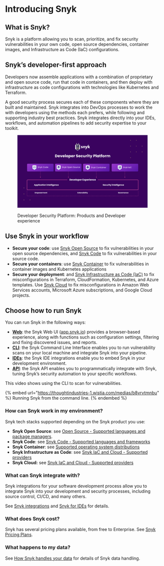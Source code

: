 # Introducing Snyk

## What is Snyk?

Snyk is a platform allowing you to scan, prioritize, and fix security vulnerabilities in your own code, open source dependencies, container images, and Infrastructure as Code (IaC) configurations.

## Snyk’s developer-first approach

Developers now assemble applications with a combination of proprietary and open source code, run that code in containers, and then deploy with infrastructure as code configurations with technologies like Kubernetes and Terraform.

A good security process secures each of these components where they are built and maintained. Snyk integrates into DevOps processes to work the with developers using the methods each prefers, while following and supporting industry best practices. Snyk integrates directly into your IDEs, workflows, and automation pipelines to add security expertise to your toolkit.

<figure><img src="../.gitbook/assets/image (162) (1) (1) (1) (1) (1) (1) (1) (1) (1) (1) (1) (1) (1) (1) (1) (1) (1) (1) (1) (1) (1) (1) (2).png" alt="Developer Security Platform"><figcaption><p>Developer Security Platform: Products and Developer experience</p></figcaption></figure>

## Use Snyk in your workflow

* **Secure your code**: use [Snyk Open Source](../scan-application-code/snyk-open-source/) to fix vulnerabilities in your open source dependencies, and [Snyk Code](../scan-application-code/snyk-code/) to fix vulnerabilities in your source code.
* **Secure your containers**: use [Snyk Container](../scan-containers/) to fix vulnerabilities in container images and Kubernetes applications
* **Secure your deployment**: and [Snyk Infrastructure as Code (IaC)](../scan-cloud-deployment/snyk-infrastructure-as-code/) to fix misconfigurations in Terraform, CloudFormation, Kubernetes, and Azure templates. Use [Snyk Cloud](../scan-cloud-deployment/integrated-iac-with-cloud-context/) to fix misconfigurations in Amazon Web Services accounts, Microsoft Azure subscriptions, and Google Cloud projects.

## Choose how to run Snyk

You can run Snyk in the following ways:

* [**Web**](getting-started-with-the-snyk-web-ui.md): the Snyk Web UI ([app.snyk.io](https://app.snyk.io)) provides a browser-based experience, along with functions such as configuration settings, filtering and fixing discovered issues, and reports.
* [**CLI**](../snyk-cli/): the Snyk Command Line Interface enables you to run vulnerability scans on your local machine and integrate Snyk into your pipeline.
* [**IDEs**](../integrations/ide-tools/): the Snyk IDE integrations enable you to embed Snyk in your development environment.
* [**API**](../snyk-api-info/): the Snyk API enables you to programmatically integrate with Snyk, tuning Snyk’s security automation to your specific workflows.

This video shows using the CLI to scan for vulnerabilities.

{% embed url="https://thoughtindustries-1.wistia.com/medias/b8vrvtmnbu" %}
Running Snyk from the command line.
{% endembed %}

### How can Snyk work in my environment?

Snyk tech stacks supported depending on the Snyk product you use:

* **Snyk Open Source**: see [Open Source - Supported languages and package managers](../scan-application-code/snyk-open-source/snyk-open-source-supported-languages-and-package-managers/).
* **Snyk Code**: see [Snyk Code - Supported languages and frameworks](../scan-application-code/snyk-code/snyk-code-language-and-framework-support.md)
* **Snyk Container**: see [Supported operating system distributions](../scan-containers/how-snyk-container-works/supported-operating-system-distributions.md)
* **Snyk Infrastructure as Code**: see [Snyk IaC and Cloud - Supported providers](../scan-cloud-deployment/supported-iac-and-cloud-providers.md)
* **Snyk Cloud:** see [Snyk IaC and Cloud - Supported providers](../scan-cloud-deployment/supported-iac-and-cloud-providers.md)

### What can Snyk integrate with?

Snyk integrations for your software development process allow you to integrate Snyk into your development and security processes, including source control, CI/CD, and many others.

See [Snyk integrations](../integrations/) and [Snyk for IDEs](../integrations/ide-tools/) for details.

### **What does Snyk cost?**

Snyk has several pricing plans available, from free to Enterprise. See [Snyk Pricing Plans](../more-info/plans.md).

### What happens to my data?

See [How Snyk handles your data](../more-info/how-snyk-handles-your-data.md) for details of Snyk data handling.
